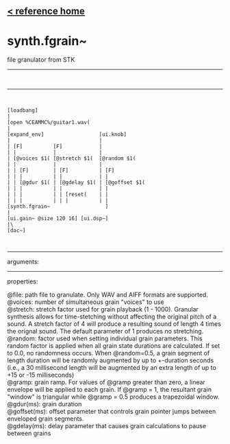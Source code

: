 [< reference home](ceammc_lib.html)
---

# synth.fgrain~


file granulator from STK

---

<br>


---


```


[loadbang]
|
[open %CEAMMC%/guitar1.wav(
|
[expand_env]                  [ui.knob]
|                             |
| [F]          [F]            |
| |            |              |
| [@voices $1( [@stretch $1(  [@random $1(
| |            |              |
| | [F]        | [F]          | [F]
| | |          | |            | |
| | [@gdur $1( | [@gdelay $1( | [@goffset $1(
| | |          | |            | |
| | |          | | [reset(    | |
| | |          | | |          | |
[synth.fgrain~                  ]
|
[ui.gain~ @size 120 16] [ui.dsp~]
|\
[dac~]

            
```

---
arguments:


---
properties:

@file: path file to granulate. Only WAV and AIFF formats
            are supported.<br>
@voices: number of
            simultaneous grain &#34;voices&#34; to use<br>
@stretch: stretch
            factor used for grain playback (1 - 1000). Granular synthesis allows for time-stetching
            without affecting the original pitch of a sound. A stretch factor of 4 will produce a
            resulting sound of length 4 times the orignal sound. The default parameter of 1
            produces no stretching.<br>
@random: factor
            used when setting individual grain parameters. This random factor is applied when all
            grain state durations are calculated. If set to 0.0, no randomness occurs. When
            @random=0.5, a grain segment of length duration will be randomly augmented by up to
            +-duration seconds (i.e., a 30 millisecond length will be augmented by an extra length
            of up to +15 or -15 milliseconds)<br>
@gramp: grain
            ramp. For values of @gramp greater than zero, a linear envelope will be applied to each
            grain. If @gramp = 1, the resultant grain &#34;window&#34; is triangular while @gramp = 0.5
            produces a trapezoidal window.<br>
@gdur(ms): grain
            duration<br>
@goffset(ms): offset parameter
            that controls grain pointer jumps between enveloped grain segments.<br>
@gdelay(ms): delay
            parameter that causes grain calculations to pause between grains<br>

